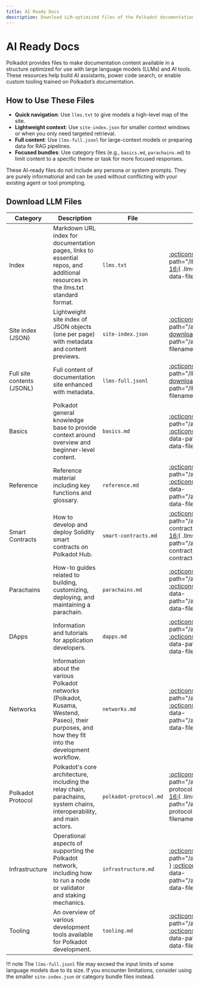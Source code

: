 ```yaml
---
title: AI Ready Docs
description: Download LLM-optimized files of the Polkadot documentation, including full content and category-specific resources for AI agents.
---
```


# AI Ready Docs

Polkadot provides files to make documentation content available in a structure optimized for use with large language models (LLMs) and AI tools. These resources help build AI assistants, power code search, or enable custom tooling trained on Polkadot’s documentation.

## How to Use These Files

- **Quick navigation**: Use `llms.txt` to give models a high-level map of the site.
- **Lightweight context**: Use `site-index.json` for smaller context windows or when you only need targeted retrieval.
- **Full content**: Use `llms-full.jsonl` for large-context models or preparing data for RAG pipelines.
- **Focused bundles**: Use category files (e.g., `basics.md`, `parachains.md`) to limit content to a specific theme or task for more focused responses.

These AI-ready files do not include any persona or system prompts. They are purely informational and can be used without conflicting with your existing agent or tool prompting. 

## Download LLM Files

| Category                   | Description                                                                                                                                         | File                                                                         | Actions                                                                                                                                                                                                          |
|----------------------------|-----------------------------------------------------------------------------------------------------------------------------------------------------|------------------------------------------------------------------------------|------------------------------------------------------------------------------------------------------------------------------------------------------------------------------------------------------------------|
| Index                      | Markdown URL index for documentation pages, links to essential repos, and additional resources in the llms.txt standard format.                     | <code style="white-space: nowrap;">llms.txt</code>                           | [:octicons-copy-16:](){ .llms-copy data-path="/llms.txt" } [:octicons-download-16:](){ .llms-dl data-path="/llms.txt" data-filename="llms.txt" }                                                                 |
| Site index (JSON)          | Lightweight site index of JSON objects (one per page) with metadata and content previews.                                                           | <code style="white-space: nowrap;">site-index.json</code>                 | [:octicons-copy-16:](){ .llms-copy data-path="/ai/site-index.json" } [:octicons-download-16:](){ .llms-dl data-path="/ai/site-index.json" data-filename="site-index.json" }                                      |
| Full site contents (JSONL) | Full content of documentation site enhanced with metadata.                                                                                          | <code style="white-space: nowrap;">llms-full.jsonl</code>                    | [:octicons-copy-16:](){ .llms-copy data-path="/llms-full.jsonl" } [:octicons-download-16:](){ .llms-dl data-path="/llms-full.jsonl" data-filename="llms-full.jsonl" }                                            |
| Basics                     | Polkadot general knowledge base to provide context around overview and beginner-level content.                                                      | <code style="white-space: nowrap;">basics.md</code>            | [:octicons-copy-16:](){ .llms-copy data-path="/ai/categories/basics.md" } [:octicons-download-16:](){ .llms-dl data-path="/ai/categories/basics.md" data-filename="basics.md" }                                  |
| Reference                  | Reference material including key functions and glossary.                                                                                            | <code style="white-space: nowrap;">reference.md</code>         | [:octicons-copy-16:](){ .llms-copy data-path="/ai/categories/reference.md" } [:octicons-download-16:](){ .llms-dl data-path="/ai/categories/reference.md" data-filename="reference.md" }                         |
| Smart Contracts            | How to develop and deploy Solidity smart contracts on Polkadot Hub.                                                                                 | <code style="white-space: nowrap;">smart-contracts.md</code>   | [:octicons-copy-16:](){ .llms-copy data-path="/ai/categories/smart-contracts.md" } [:octicons-download-16:](){ .llms-dl data-path="/ai/categories/smart-contracts.md" data-filename="smart-contracts.md" }       |
| Parachains                 | How-to guides related to building, customizing, deploying, and maintaining a parachain.                                                             | <code style="white-space: nowrap;">parachains.md</code>        | [:octicons-copy-16:](){ .llms-copy data-path="/ai/categories/parachains.md" } [:octicons-download-16:](){ .llms-dl data-path="/ai/categories/parachains.md" data-filename="parachains.md" }                      |
| DApps                      | Information and tutorials for application developers.                                                                                               | <code style="white-space: nowrap;">dapps.md</code>             | [:octicons-copy-16:](){ .llms-copy data-path="/ai/categories/dapps.md" } [:octicons-download-16:](){ .llms-dl data-path="/ai/categories/dapps.md" data-filename="dapps.md" }                                     |
| Networks                   | Information about the various Polkadot networks (Polkadot, Kusama, Westend, Paseo), their purposes, and how they fit into the development workflow. | <code style="white-space: nowrap;">networks.md</code>          | [:octicons-copy-16:](){ .llms-copy data-path="/ai/categories/networks.md" } [:octicons-download-16:](){ .llms-dl data-path="/ai/categories/networks.md" data-filename="networks.md" }                            |
| Polkadot Protocol          | Polkadot's core architecture, including the relay chain, parachains, system chains, interoperability, and main actors.                              | <code style="white-space: nowrap;">polkadot-protocol.md</code> | [:octicons-copy-16:](){ .llms-copy data-path="/ai/categories/polkadot-protocol.md" } [:octicons-download-16:](){ .llms-dl data-path="/ai/categories/polkadot-protocol.md" data-filename="polkadot-protocol.md" } |
| Infrastructure             | Operational aspects of supporting the Polkadot network, including how to run a node or validator and staking mechanics.                             | <code style="white-space: nowrap;">infrastructure.md</code>    | [:octicons-copy-16:](){ .llms-copy data-path="/ai/categories/infrastructure.md" } [:octicons-download-16:](){ .llms-dl data-path="/ai/categories/infrastructure.md" data-filename="infrastructure.md" }          |
| Tooling                    | An overview of various development tools available for Polkadot development.                                                                        | <code style="white-space: nowrap;">tooling.md</code>           | [:octicons-copy-16:](){ .llms-copy data-path="/ai/categories/tooling.md" } [:octicons-download-16:](){ .llms-dl data-path="/ai/categories/tooling.md" data-filename="tooling.md" }                               |

!!! note
    The `llms-full.jsonl` file may exceed the input limits of some language models due to its size. If you encounter limitations, consider using the smaller `site-index.json` or category bundle files instead.
